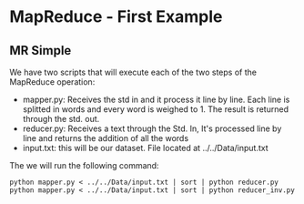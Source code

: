 # MapReduce - First Example
## MR Simple

We have two scripts that will execute each of the two steps of the MapReduce operation:

   * mapper.py: Receives the std in and it process it line by line. Each line is splitted in words and every word is weighed to 1. The result is returned through the std. out.
   * reducer.py: Receives a text through  the Std. In, It's processed line by line and returns the addition of all the words
   * input.txt: this will be our dataset. File located at ../../Data/input.txt




The we will run the following command:

	python mapper.py < ../../Data/input.txt | sort | python reducer.py
	python mapper.py < ../../Data/input.txt | sort | python reducer_inv.py

